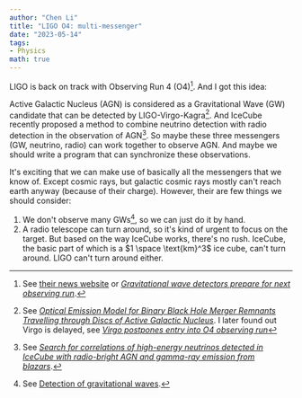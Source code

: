 ```yaml
---
author: "Chen Li"
title: "LIGO O4: multi-messenger"
date: "2023-05-14"
tags: 
- Physics
math: true
---
```


LIGO is back on track with Observing Run 4 (O4)[^1]. And I got this idea:

Active Galactic Nucleus (AGN) is considered as a Gravitational Wave (GW) candidate that can be detected by LIGO-Virgo-Kagra[^2]. And IceCube recently proposed a method to combine neutrino detection with radio detection in the observation of AGN[^3]. So maybe these three messengers (GW, neutrino, radio) can work together to observe AGN. And maybe we should write a program that can synchronize these observations.

It's exciting that we can make use of basically all the messengers that we know of. Except cosmic rays, but galactic cosmic rays mostly can't reach earth anyway (because of their charge). However, their are few things we should consider:

1. We don't observe many GWs[^4], so we can just do it by hand.
2. A radio telescope can turn around, so it's kind of urgent to focus on the target. But based on the way IceCube works, there's no rush. IceCube, the basic part of which is a $1 \space \text{km}^3$ ice cube, can't turn around. LIGO can't turn around either.

[^1]: See [their news website](https://www.ligo.org/news/index.php#ER15) or [_Gravitational wave detectors prepare for next observing run_](https://www.ligo.org/news/images/ER15-newsitem.pdf).
[^2]: See [_Optical Emission Model for Binary Black Hole Merger Remnants Travelling through Discs of Active Galactic Nucleus_](https://arxiv.org/abs/2304.10567). I later found out Virgo is delayed, see [_Virgo postpones entry into O4 observing run_](https://www.virgo-gw.eu/news/virgo-postpones-entry-into-o4-observing-run/)
[^3]: See [_Search for correlations of high-energy neutrinos detected in IceCube with radio-bright AGN and gamma-ray emission from blazars_](https://arxiv.org/abs/2304.12675).
[^4]: See [Detection of gravitational waves](https://www.ligo.org/detections.php).
